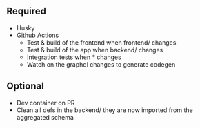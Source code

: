## Required
- Husky
- Github Actions
  - Test & build of the frontend when frontend/ changes
  - Test & build of the app  when backend/ changes
  - Integration tests when * changes
  - Watch on the graphql changes to generate codegen

## Optional 
- Dev container on PR
- Clean all defs in the backend/ they are now imported from the aggregated schema